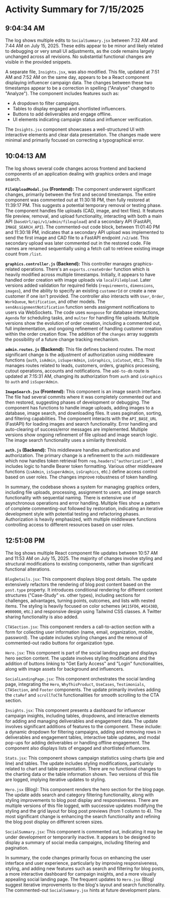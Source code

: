 # Activity Summary for 7/15/2025

## 9:04:34 AM
The log shows multiple edits to `SocialSummary.jsx` between 7:32 AM and 7:44 AM on July 15, 2025.  These edits appear to be minor and likely related to debugging or very small UI adjustments, as the code remains largely unchanged across all revisions. No substantial functional changes are visible in the provided snippets.

A separate file, `Insights.jsx`, was also modified. This file, updated at 7:51 AM and 7:52 AM on the same day, appears to be a React component displaying influencer campaign data.  The changes between these two timestamps appear to be a correction in spelling ("Analyse" changed to "Analyze"). The component includes features such as:

*   A dropdown to filter campaigns.
*   Tables to display engaged and shortlisted influencers.
*   Buttons to add deliverables and engage offline.
*   UI elements indicating campaign status and influencer verification.

The `Insights.jsx` component showcases a well-structured UI with interactive elements and clear data presentation.  The changes made were minimal and primarily focused on correcting a typographical error.


## 10:04:13 AM
The log shows several code changes across frontend and backend components of an application dealing with graphics orders and image search.

**`FileUploadModal.jsx` (Frontend):**  The component underwent significant changes, primarily between the first and second timestamps.  The entire component was commented out at 11:30:18 PM,  then fully restored at 11:39:17 PM.  This suggests a potential temporary removal or testing phase. The component handles file uploads (CAD, image, and text files).  It features file preview, removal, and upload functionality, interacting with both a main API (`baseUrl/api/v1/admin/fileupload`) and a secondary API (FastAPI, `IMAGE_SEARCH_API`). The commented-out code block, between 11:01:40 PM and 11:30:18 PM, indicates that a secondary API upload was implemented to send the first image and CAD file to a FastAPI endpoint `/v2/add`. This secondary upload was later commented out in the restored code. File names are renamed sequentially using a fetch call to retrieve existing image count from `/list`.


**`graphics.controller.js` (Backend):** This controller manages graphics-related operations.  There's an `exports.createOrder` function which is heavily modified across multiple timestamps.  Initially, it appears to have handled order creation with image uploads via `localFileUpload`. Later versions added validation for required fields (`requirements`, `dimensions`, `images`), and the ability to specify an existing `customerId` or create a new customer if one isn't provided.  The controller also interacts with `User`, `Order`, `WorkQueue`, `Notification`, and other models.  The `sendAssignmentNotification` function sends assignment notifications to users via WebSockets. The code uses `mongoose` for database interactions, `Agenda` for scheduling tasks, and `multer` for handling file uploads.  Multiple versions show the evolution of order creation, including a commented out, full implementation, and ongoing refinement of handling customer creation within the order creation flow. The addition of the `changes` array suggests the possibility of a future change tracking mechanism.



**`admin.routes.js` (Backend):** This file defines backend routes.  The most significant change is the adjustment of authorization using middleware functions (`auth`, `isAdmin`, `isSuperAdmin`, `isGraphics`, `isCutout`, etc.).  This file manages routes related to leads, customers, orders, graphics processing, cutout operations, accounts and notifications.  The `add-to-db` route is updated at 7:15:31 AM, changing its authorization from `auth` and `isGraphics` to `auth` and `isSuperAdmin`.

**`ImageSearch.jsx` (Frontend):** This component is an image search interface. The file had several commits where it was completely commented out and then restored, suggesting phases of development or debugging. The component has functions to handle image uploads, adding images to a database, image search, and downloading files.   It uses pagination, sorting, and filtering capabilities. The component interacts with the `API_BASE_URL` (FastAPI) for loading images and search functionality.  Error handling and auto-clearing of success/error messages are implemented.  Multiple versions show ongoing refinement of file upload and image search logic.  The image search functionality uses a similarity threshold.


**`auth.js` (Backend):** This middleware handles authentication and authorization. The primary change is a refinement to the `auth` middleware which now handles token retrieval from `req.headers["authorization"]`, and includes logic to handle Bearer token formatting.  Various other middleware functions (`isAdmin`, `isSuperAdmin`, `isGraphics`, etc.) define access control based on user roles.  The changes improve robustness of token handling.


In summary, the codebase shows a system for managing graphics orders, including file uploads, processing, assignment to users, and image search functionality with sequential naming. There is extensive use of asynchronous operations and error handling. Multiple files show a pattern of complete commenting-out followed by restoration, indicating an iterative development style with potential testing and refactoring phases.  Authorization is heavily emphasized, with multiple middleware functions controlling access to different resources based on user roles.


## 12:51:08 PM
The log shows multiple React component file updates between 10:57 AM and 11:53 AM on July 15, 2025.  The majority of changes involve styling and structural modifications to existing components, rather than significant functional alterations.

`BlogDetails.jsx`: This component displays blog post details.  The update extensively refactors the rendering of blog post content based on the `post.type` property.  It introduces conditional rendering for different content structures ("Case-Study" vs. other types), including sections for challenges, advantages, turning points, outcomes, and lists with nested items. The styling is heavily focused on color schemes (`#115FD6`, `#01438D`, `#000000`, etc.) and responsive design using Tailwind CSS classes. A Twitter sharing functionality is also added.

`CTASection.jsx`: This component renders a call-to-action section with a form for collecting user information (name, email, organization, mobile, password).  The update includes styling changes and the removal of commented-out radio buttons for organization type.

`Hero.jsx`: This component is part of the social landing page and displays hero section content. The update involves styling modifications and the addition of buttons linking to "Get Early Access" and "Login" functionalities, along with image assets for background and influencers.

`SocialLandingPage.jsx`: This component orchestrates the social landing page, integrating the `Hero`, `WhyThisProduct`, `UseCases`, `Testimonials`, `CTASection`, and `Footer` components.  The update primarily involves adding the `ctaRef` and `scrollToCTA` functionalities for smooth scrolling to the CTA section.

`Insights.jsx`: This component presents a dashboard for influencer campaign insights, including tables, dropdowns, and interactive elements for adding and managing deliverables and engagement data. The update involves significant additions of features to the component.  These include: a dynamic dropdown for filtering campaigns, adding and removing rows in deliverables and engagement tables, interactive table updates, and modal pop-ups for adding deliverables or handling offline engagement.  The component also displays lists of engaged and shortlisted influencers.

`Stats.jsx`: This component shows campaign statistics using charts (pie and line) and tables.  The update includes styling modifications, particularly related to chart and table presentation. There are no functional changes to the charting data or the table information shown. Two versions of this file are logged, implying iterative updates to styling.


`Hero.jsx` (Blog): This component renders the hero section for the blog page.  The update adds search and category filtering functionality, along with styling improvements to blog post display and responsiveness.  There are multiple versions of this file logged, with successive updates modifying the styling and the grid layout for blog post previews (from 1 column to 4).  The most significant change is enhancing the search functionality and refining the blog post display on different screen sizes.

`SocialSummary.jsx`: This component is commented out, indicating it may be under development or temporarily inactive. It appears to be designed to display a summary of social media campaigns, including filtering and pagination.


In summary, the code changes primarily focus on enhancing the user interface and user experience, particularly by improving responsiveness, styling, and adding new features such as search and filtering for blog posts, a more interactive dashboard for campaign insights, and a more visually appealing social landing page.  The frequent updates to `Hero.jsx` (Blog) suggest iterative improvements to the blog's layout and search functionality.  The commented-out `SocialSummary.jsx` hints at future development plans.
